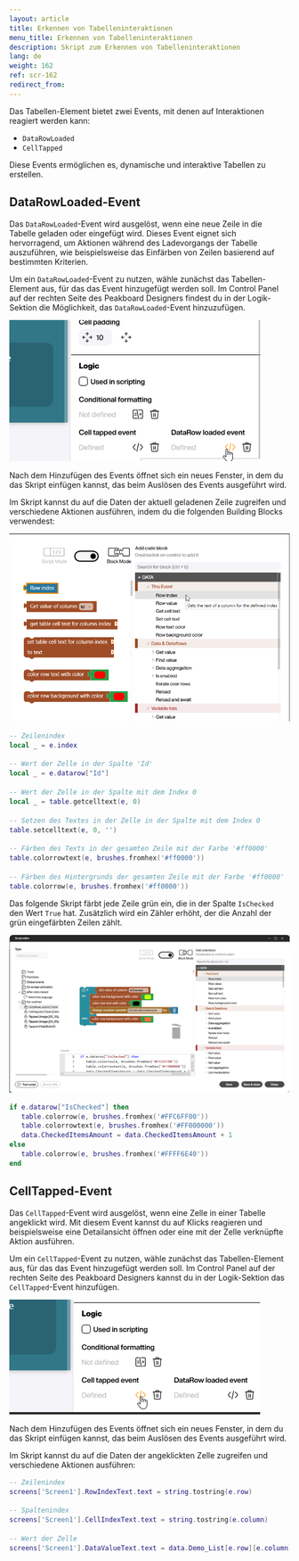 ```yaml
---
layout: article
title: Erkennen von Tabelleninteraktionen
menu_title: Erkennen von Tabelleninteraktionen
description: Skript zum Erkennen von Tabelleninteraktionen
lang: de
weight: 162
ref: scr-162
redirect_from:
---
```


Das Tabellen-Element bietet zwei Events, mit denen auf Interaktionen reagiert werden kann: 
- `DataRowLoaded` 
- `CellTapped` 

Diese Events ermöglichen es, dynamische und interaktive Tabellen zu erstellen.

## DataRowLoaded-Event
Das `DataRowLoaded`-Event wird ausgelöst, wenn eine neue Zeile in die Tabelle geladen oder eingefügt wird. Dieses Event eignet sich hervorragend, um Aktionen während des Ladevorgangs der Tabelle auszuführen, wie beispielsweise das Einfärben von Zeilen basierend auf bestimmten Kriterien.

Um ein `DataRowLoaded`-Event zu nutzen, wähle zunächst das Tabellen-Element aus, für das das Event hinzugefügt werden soll. Im Control Panel auf der rechten Seite des Peakboard Designers findest du in der Logik-Sektion die Möglichkeit, das `DataRowLoaded`-Event hinzuzufügen.

![DataRowLoaded-Event hinzufügen](/assets/images/scripting/Scripting_Beispiele/table-interaction/en-add-data-row-loaded-event.png)

Nach dem Hinzufügen des Events öffnet sich ein neues Fenster, in dem du das Skript einfügen kannst, das beim Auslösen des Events ausgeführt wird.

Im Skript kannst du auf die Daten der aktuell geladenen Zeile zugreifen und verschiedene Aktionen ausführen, indem du die folgenden Building Blocks verwendest:

![Zugriff auf Daten der Zeile](/assets/images/scripting/Scripting_Beispiele/table-interaction/en-script-access-event-data.png)

```lua
-- Zeilenindex
local _ = e.index

-- Wert der Zelle in der Spalte 'Id'
local _ = e.datarow["Id"]

-- Wert der Zelle in der Spalte mit dem Index 0
local _ = table.getcelltext(e, 0)

-- Setzen des Textes in der Zelle in der Spalte mit dem Index 0
table.setcelltext(e, 0, '')

-- Färben des Texts in der gesamten Zeile mit der Farbe '#ff0000'
table.colorrowtext(e, brushes.fromhex('#ff0000'))

-- Färben des Hintergrunds der gesamten Zeile mit der Farbe '#ff0000'
table.colorrow(e, brushes.fromhex('#ff0000'))
```

Das folgende Skript färbt jede Zeile grün ein, die in der Spalte `IsChecked` den Wert `True` hat. Zusätzlich wird ein Zähler erhöht, der die Anzahl der grün eingefärbten Zeilen zählt.

![Einfärben der geladenen DataRow](/assets/images/scripting/Scripting_Beispiele/table-interaction/en-script-color-loaded-row.png)

```lua
if e.datarow["IsChecked"] then
   table.colorrow(e, brushes.fromhex('#FFC6FF00'))
   table.colorrowtext(e, brushes.fromhex('#FF000000'))
   data.CheckedItemsAmount = data.CheckedItemsAmount + 1
else
   table.colorrow(e, brushes.fromhex('#FFFF6E40'))
end
```

## CellTapped-Event
Das `CellTapped`-Event wird ausgelöst, wenn eine Zelle in einer Tabelle angeklickt wird. Mit diesem Event kannst du auf Klicks reagieren und beispielsweise eine Detailansicht öffnen oder eine mit der Zelle verknüpfte Aktion ausführen.

Um ein `CellTapped`-Event zu nutzen, wähle zunächst das Tabellen-Element aus, für das das Event hinzugefügt werden soll. Im Control Panel auf der rechten Seite des Peakboard Designers kannst du in der Logik-Sektion das `CellTapped`-Event hinzufügen.

![CellTapped-Event hinzufügen](/assets/images/scripting/Scripting_Beispiele/table-interaction/en-add-cell-tapped-event.png)

Nach dem Hinzufügen des Events öffnet sich ein neues Fenster, in dem du das Skript einfügen kannst, das beim Auslösen des Events ausgeführt wird.

Im Skript kannst du auf die Daten der angeklickten Zelle zugreifen und verschiedene Aktionen ausführen:

```lua
-- Zeilenindex
screens['Screen1'].RowIndexText.text = string.tostring(e.row)

-- Spaltenindex
screens['Screen1'].CellIndexText.text = string.tostring(e.column)

-- Wert der Zelle
screens['Screen1'].DataValueText.text = data.Demo_List[e.row][e.column]
```